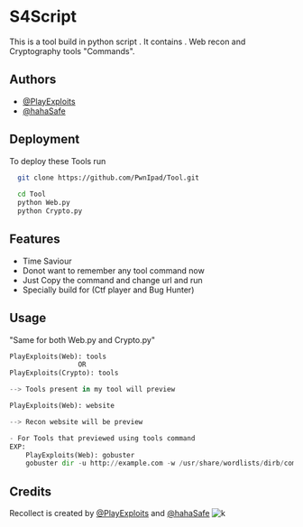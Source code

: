 
#   S4Script

This is a tool build in python script . It contains .
Web recon and Cryptography tools "Commands".

## Authors

- [@PlayExploits](https://www.github.com/PlayExploits)
- [@hahaSafe](https://www.github.com/hahasafe)

## Deployment

To deploy these Tools run

```bash
  git clone https://github.com/PwnIpad/Tool.git
  
  cd Tool
  python Web.py
  python Crypto.py
```


## Features

- Time Saviour
- Donot want to remember any tool command now
- Just Copy the command and change url and run
- Specially build for (Ctf player and Bug Hunter)



## Usage
"Same for both Web.py and Crypto.py"
```python
PlayExploits(Web): tools 
                 OR
PlayExploits(Crypto): tools

--> Tools present in my tool will preview

PlayExploits(Web): website

--> Recon website will be preview

- For Tools that previewed using tools command
EXP: 
    PlayExploits(Web): gobuster
    gobuster dir -u http://example.com -w /usr/share/wordlists/dirb/common.txt -t 50 -o gobuster_results.txt
```


## Credits
Recollect is created by [@PlayExploits](https://www.github.com/PlayExploits) and [@hahaSafe](https://www.github.com/hahasafe)
![k](https://github.com/user-attachments/assets/cfe4dc4b-4948-4ba0-a492-731ca163e45b)
